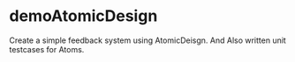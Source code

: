 # demoAtomicDesign
Create a simple feedback system using AtomicDeisgn.
And Also written unit testcases for Atoms.

